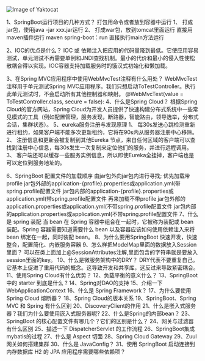 ![Image of Yaktocat](https://qn.abange.cn/%E5%85%B3%E6%B3%A8%E8%8E%B7%E5%8F%96%E9%9D%A2%E7%BB%8F.jpeg)


1、SpringBoot运行项目的几种方式？
打包用命令或者放到容器中运行
1、 打成jar包，使用java -jar xxx.jar运行
2、 打成war包，放到tomcat里面运行
直接用maven插件运行 maven spring-boot：run
直接执行main方法运行


2、IOC的优点是什么？
IOC 或 依赖注入把应用的代码量降到最低。它使应用容易测试，单元测试不再需要单例和JNDI查找机制。最小的代价和最小的侵入性使松散耦合得以实现。IOC容器支持加载服务时的饿汉式初始化和懒加载。


3、在Spring MVC应用程序中使用WebMvcTest注释有什么用处？
WebMvcTest注释用于单元测试Spring MVC应用程序。我们只想启动ToTestController。执行此单元测试时，不会启动所有其他控制器和映射。
@WebMvcTest(value = ToTestController.class, secure = false):
4、什么是Spring Cloud？
根据Spring Cloud的官方网站，Spring Cloud为开发人员提供了快速构建分布式系统中一些常见模式的工具（例如配置管理，服务发现，断路器，智能路由，领导选举，分布式会话，集群状态）。
5、eureka服务注册与发现原理
1、 每30s发送⼼跳检测重新进⾏租约，如果客户端不能多次更新租约，它将在90s内从服务器注册中⼼移除。
2、 注册信息和更新会被复制到其他Eureka 节点，来⾃任何区域的客户端可以查找到注册中⼼信息，每30s发⽣⼀次复制来定位他们的服务，并进⾏远程调⽤。
3、 客户端还可以缓存⼀些服务实例信息，所以即使Eureka全挂掉，客户端也是可以定位到服务地址的。

6、SpringBoot 配置文件的加载顺序
由jar包外向jar包内进行寻找;
优先加载带profile
jar包外部的application-{profile}.properties或application.yml(带spring.profile配置文件
jar包内部的application-{profile}.properties或application.yml(带spring.profile配置文件
再来加载不带profile
jar包外部的application.properties或application.yml(不带spring.profile配置文件
jar包内部的application.properties或application.yml(不带spring.profile配置文件
7、什么是 spring 装配
当 bean 在 Spring 容器中组合在一起时，它被称为装配或 bean 装配。Spring 容器需要知道需要什么 bean 以及容器应该如何使用依赖注入来将 bean 绑定在一起，同时装配 bean。
8、为什么要用SpringBoot
快速开发，快速整合，配置简化、内嵌服务容器
9、怎么样把ModelMap里面的数据放入Session里面？
可以在类上面加上@SessionAttributes注解,里面包含的字符串就是要放入session里面的key。
10、什么是微服务架构中的DRY？
DRY代表不要重复自己。它基本上促进了重用代码的概念。这导致开发和共享库，这反过来导致紧密耦合。
11、使用Spring Cloud有什么优势？
12、负载平衡的意义什么？
13、SpringBoot 中的 starter 到底是什么 ?
14、Spring对DAO的支持
15、介绍一下 WebApplicationContext
16、什么是 Spring Framework？
17、为什么要使用 Spring Cloud 熔断器？
18、Spring Cloud的版本关系
19、SpringBoot、Spring MVC 和 Spring 有什么区别
20、DiscoveryClient的作用
21、什么是嵌入式服务器？我们为什么要使用嵌入式服务器呢?
22、什么是Spring的内部bean？
23、SpringBoot 的核心配置文件有哪几个？它们的区别是什么？
24、网关与过滤器有什么区别
25、描述一下 DispatcherServlet 的工作流程
26、SpringBoot集成mybatis的过程
27、什么是 Aspect 切面
28、Spring Cloud Gateway
29、Zuul网关如何搭建集群
30、什么是 JavaConfig？
31、使用 SpringBoot 启动连接到内存数据库 H2 的 JPA 应用程序需要哪些依赖项？